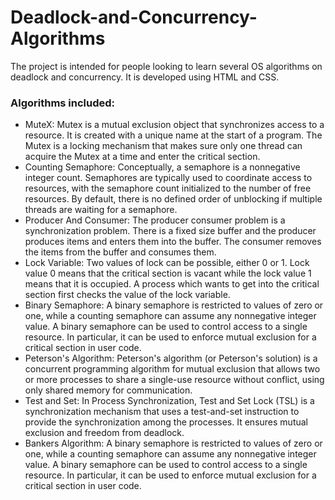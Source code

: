 # Deadlock-and-Concurrency-Algorithms
The project is intended for people looking to learn several OS algorithms on deadlock and concurrency. It is developed using HTML and CSS.

### Algorithms included:
* MuteX: Mutex is a mutual exclusion object that synchronizes access to a resource. It is created with a unique name at the start of a program. The Mutex is a locking mechanism that makes sure only one thread can acquire the Mutex at a time and enter the critical section.
* Counting Semaphore: Conceptually, a semaphore is a nonnegative integer count. Semaphores are typically used to coordinate access to resources, with the semaphore count initialized to the number of free resources. By default, there is no defined order of unblocking if multiple threads are waiting for a semaphore.
* Producer And Consumer: The producer consumer problem is a synchronization problem. There is a fixed size buffer and the producer produces items and enters them into the buffer. The consumer removes the items from the buffer and consumes them.
* Lock Variable: Two values of lock can be possible, either 0 or 1. Lock value 0 means that the critical section is vacant while the lock value 1 means that it is occupied. A process which wants to get into the critical section first checks the value of the lock variable.
* Binary Semaphore: A binary semaphore is restricted to values of zero or one, while a counting semaphore can assume any nonnegative integer value. A binary semaphore can be used to control access to a single resource. In particular, it can be used to enforce mutual exclusion for a critical section in user code.
* Peterson's Algorithm: Peterson's algorithm (or Peterson's solution) is a concurrent programming algorithm for mutual exclusion that allows two or more processes to share a single-use resource without conflict, using only shared memory for communication.
* Test and Set: In Process Synchronization, Test and Set Lock (TSL) is a synchronization mechanism that uses a test-and-set instruction to provide the synchronization among the processes. It ensures mutual exclusion and freedom from deadlock.
* Bankers Algorithm: A binary semaphore is restricted to values of zero or one, while a counting semaphore can assume any nonnegative integer value. A binary semaphore can be used to control access to a single resource. In particular, it can be used to enforce mutual exclusion for a critical section in user code.
